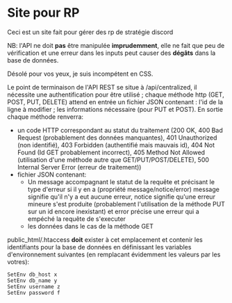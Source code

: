 # Site pour RP

Ceci est un site fait pour gérer des rp de stratégie discord

NB: l'API ne doit **pas** être manipulée **imprudemment**, elle ne fait que peu de vérification et une erreur dans les inputs peut causer des **dégâts** dans la base de données.

Désolé pour vos yeux, je suis incompétent en CSS.

Le point de terminaison de l'API REST se situe à /api/centralized, il nécessite une authentification pour être utilisé ; chaque méthode http (GET, POST, PUT, DELETE) attend en entrée un fichier JSON contenant : l'id de la ligne à modifier ; les informations nécessaire (pour PUT et POST).
En sortie chaque méthode renverra: 
- un code HTTP correspondant au statut du traitement (200 OK, 400 Bad Request (probablement des données manquantes), 401 Unauthorized (non identifié), 403 Forbidden (authentifié mais mauvais id), 404 Not Found (Id GET probablement incorrect), 405 Method Not Allowed (utilisation d'une méthode autre que GET/PUT/POST/DELETE), 500 Internal Server Error (erreur de traitement))
- fichier JSON contenant:
    - Un message accompagnant le statut de la requête et précisant le type d'erreur si il y en a (propriété message/notice/error) message signifie qu'il n'y a eut aucune erreur, notice signifie qu'une erreur mineure s'est produite (probablement l'utilisation de la méthode PUT sur un id encore inexistant) et error précise une erreur qui a empéché la requête de s'executer
    - les données dans le cas de la méthode GET

public_html/.htaccess **doit** exister à cet emplacement et contenir les identifiants pour la base de données en définissant les variables d'environnement suivantes (en remplacant évidemment les valeurs par les votres):
```apacheconf
SetEnv db_host x
SetEnv db_name y
SetEnv username z
SetEnv password f
```